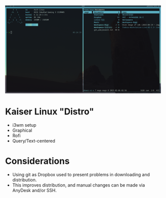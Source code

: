 ![](./Demo.png)

# Kaiser Linux "Distro"
- i3wm setup
- Graphical
- Rofi
- Query/Text-centered

# Considerations
- Using git as Dropbox used to present problems in downloading and distribution.
- This improves distribution, and manual changes can be made via AnyDesk and/or SSH.
